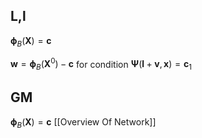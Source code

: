 ## L,l

$\boldsymbol{\phi}_{B}(\mathbf{X})=\mathbf{c}$
 
$\mathbf{w}=\boldsymbol{\phi}_{B}\left(\mathbf{X}^{0}\right)-\mathbf{c}$
for condition
$\boldsymbol{\Psi}(\mathbf{l}+\mathbf{v}, \mathbf{x})=\mathbf{c}_1$

 
##  GM
$\boldsymbol{\phi}_B(\mathbf{X})=\mathbf{c}$
[[Overview Of Network]]
